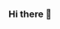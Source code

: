 ### Hi there 👋
<!-- <img src="https://images-ext-1.discordapp.net/external/pe0kPHgZ8htS1EBbrO-AmeZmHBPXIvXaVa4e4qgUUTs/https/uploads.disquscdn.com/images/6c38072d800ec42185f1a69e1a20f1c02dbdd9153d2704c72e15c1b60b3ba249.gif?width=1440&height=288" alt="">   -->
<!--
**VinicioJesus/VinicioJesus** is a ✨ _special_ ✨ repository because its `README.md` (this file) appears on your GitHub profile.

Here are some ideas to get you started:

- 🔭 I’m currently working on ...
- 🌱 I’m currently learning ...
- 👯 I’m looking to collaborate on ...
- 🤔 I’m looking for help with ...
- 💬 Ask me about ...
- 📫 How to reach me: ...
- 😄 Pronouns: ...
- ⚡ Fun fact: ...
-->

